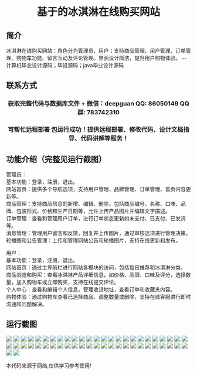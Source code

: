 <p><h1 align="center">基于的冰淇淋在线购买网站</h1></p>

## 简介
冰淇淋在线购买网站：角色分为管理员、用户；支持商品管理、用户管理、订单管理、购物车功能、留言互动及评论管理。界面设计简洁，提升用户购物体验。    --计算机毕业设计源码；毕设源码；java毕业设计源码


## 联系方式
<p><h3 align="center">获取完整代码与数据库文件 + 微信：deepguan QQ: 86050149 QQ群: 783742310</h3></p>
<p><h3 align="center">可帮忙远程部署 包运行成功！提供远程部署、修改代码、设计文档指导、代码讲解等服务！</h3></p>

## 功能介绍（完整见运行截图）
管理员：  
基本功能：登录，注册，退出。  
网站首页：提供多个导航选项，支持用户管理、品牌管理、订单管理、首页内容更新等。  
商品管理：支持商品信息的新增、编辑、删除，包括商品编号、名称、口味、品牌、包装形式、价格和生产日期等，允许上传产品图片并编辑文字描述。  
订单管理：查看和管理用户订单，进行订单状态更新如未支付、已支付、已发货等。  
消息管理：管理用户留言和反馈，回复并上传图片，通过审核选项进行管理决策。  
轮播图和公告管理：上传和管理网站公告和轮播图片，支持在线更新和发布。  

用户：  
基本功能：登录，注册，退出。  
网站首页：通过主导航栏进行网站各模块的访问，包括每日推荐和冰淇淋分类。  
商品浏览和购买：查看冰淇淋产品详细信息，如价格、品牌、口味及评分，选择数量，加入购物车或立即购买，支持在线提交评论。  
个人中心：查看和编辑个人信息，管理收货地址，查看订单和收藏夹内容。  
购物体验：通过购物车查看已选择商品，调整数量或删除，支持在线客服进行即时沟通和问题解决。


## 运行截图
![](https://bs-1329754181.cos.ap-shanghai.myqcloud.com/ssm/IceCreamOnlinePurchaseWebsite/img/001.jpg)
![](https://bs-1329754181.cos.ap-shanghai.myqcloud.com/ssm/IceCreamOnlinePurchaseWebsite/img/002.jpg)
![](https://bs-1329754181.cos.ap-shanghai.myqcloud.com/ssm/IceCreamOnlinePurchaseWebsite/img/003.jpg)
![](https://bs-1329754181.cos.ap-shanghai.myqcloud.com/ssm/IceCreamOnlinePurchaseWebsite/img/004.jpg)
![](https://bs-1329754181.cos.ap-shanghai.myqcloud.com/ssm/IceCreamOnlinePurchaseWebsite/img/005.jpg)
![](https://bs-1329754181.cos.ap-shanghai.myqcloud.com/ssm/IceCreamOnlinePurchaseWebsite/img/006.jpg)
![](https://bs-1329754181.cos.ap-shanghai.myqcloud.com/ssm/IceCreamOnlinePurchaseWebsite/img/007.jpg)
![](https://bs-1329754181.cos.ap-shanghai.myqcloud.com/ssm/IceCreamOnlinePurchaseWebsite/img/008.jpg)
![](https://bs-1329754181.cos.ap-shanghai.myqcloud.com/ssm/IceCreamOnlinePurchaseWebsite/img/009.jpg)
![](https://bs-1329754181.cos.ap-shanghai.myqcloud.com/ssm/IceCreamOnlinePurchaseWebsite/img/010.jpg)
![](https://bs-1329754181.cos.ap-shanghai.myqcloud.com/ssm/IceCreamOnlinePurchaseWebsite/img/011.jpg)
![](https://bs-1329754181.cos.ap-shanghai.myqcloud.com/ssm/IceCreamOnlinePurchaseWebsite/img/012.jpg)
![](https://bs-1329754181.cos.ap-shanghai.myqcloud.com/ssm/IceCreamOnlinePurchaseWebsite/img/013.jpg)
![](https://bs-1329754181.cos.ap-shanghai.myqcloud.com/ssm/IceCreamOnlinePurchaseWebsite/img/014.jpg)
![](https://bs-1329754181.cos.ap-shanghai.myqcloud.com/ssm/IceCreamOnlinePurchaseWebsite/img/015.jpg)
![](https://bs-1329754181.cos.ap-shanghai.myqcloud.com/ssm/IceCreamOnlinePurchaseWebsite/img/016.jpg)
![](https://bs-1329754181.cos.ap-shanghai.myqcloud.com/ssm/IceCreamOnlinePurchaseWebsite/img/017.jpg)
![](https://bs-1329754181.cos.ap-shanghai.myqcloud.com/ssm/IceCreamOnlinePurchaseWebsite/img/018.jpg)
![](https://bs-1329754181.cos.ap-shanghai.myqcloud.com/ssm/IceCreamOnlinePurchaseWebsite/img/019.jpg)
![](https://bs-1329754181.cos.ap-shanghai.myqcloud.com/ssm/IceCreamOnlinePurchaseWebsite/img/020.jpg)
![](https://bs-1329754181.cos.ap-shanghai.myqcloud.com/ssm/IceCreamOnlinePurchaseWebsite/img/021.jpg)
![](https://bs-1329754181.cos.ap-shanghai.myqcloud.com/ssm/IceCreamOnlinePurchaseWebsite/img/022.jpg)
![](https://bs-1329754181.cos.ap-shanghai.myqcloud.com/ssm/IceCreamOnlinePurchaseWebsite/img/023.jpg)
![](https://bs-1329754181.cos.ap-shanghai.myqcloud.com/ssm/IceCreamOnlinePurchaseWebsite/img/024.jpg)
![](https://bs-1329754181.cos.ap-shanghai.myqcloud.com/ssm/IceCreamOnlinePurchaseWebsite/img/025.jpg)
![](https://bs-1329754181.cos.ap-shanghai.myqcloud.com/ssm/IceCreamOnlinePurchaseWebsite/img/026.jpg)
![](https://bs-1329754181.cos.ap-shanghai.myqcloud.com/ssm/IceCreamOnlinePurchaseWebsite/img/027.jpg)
![](https://bs-1329754181.cos.ap-shanghai.myqcloud.com/ssm/IceCreamOnlinePurchaseWebsite/img/028.jpg)
![](https://bs-1329754181.cos.ap-shanghai.myqcloud.com/ssm/IceCreamOnlinePurchaseWebsite/img/029.jpg)
![](https://bs-1329754181.cos.ap-shanghai.myqcloud.com/ssm/IceCreamOnlinePurchaseWebsite/img/030.jpg)
![](https://bs-1329754181.cos.ap-shanghai.myqcloud.com/ssm/IceCreamOnlinePurchaseWebsite/img/031.jpg)
![](https://bs-1329754181.cos.ap-shanghai.myqcloud.com/ssm/IceCreamOnlinePurchaseWebsite/img/032.jpg)
![](https://bs-1329754181.cos.ap-shanghai.myqcloud.com/ssm/IceCreamOnlinePurchaseWebsite/img/033.jpg)
![](https://bs-1329754181.cos.ap-shanghai.myqcloud.com/ssm/IceCreamOnlinePurchaseWebsite/img/034.jpg)
![](https://bs-1329754181.cos.ap-shanghai.myqcloud.com/ssm/IceCreamOnlinePurchaseWebsite/img/035.jpg)
![](https://bs-1329754181.cos.ap-shanghai.myqcloud.com/ssm/IceCreamOnlinePurchaseWebsite/img/036.jpg)
![](https://bs-1329754181.cos.ap-shanghai.myqcloud.com/ssm/IceCreamOnlinePurchaseWebsite/img/037.jpg)
![](https://bs-1329754181.cos.ap-shanghai.myqcloud.com/ssm/IceCreamOnlinePurchaseWebsite/img/038.jpg)
![](https://bs-1329754181.cos.ap-shanghai.myqcloud.com/ssm/IceCreamOnlinePurchaseWebsite/img/039.jpg)
![](https://bs-1329754181.cos.ap-shanghai.myqcloud.com/ssm/IceCreamOnlinePurchaseWebsite/img/040.jpg)
![](https://bs-1329754181.cos.ap-shanghai.myqcloud.com/ssm/IceCreamOnlinePurchaseWebsite/img/041.jpg)
![](https://bs-1329754181.cos.ap-shanghai.myqcloud.com/ssm/IceCreamOnlinePurchaseWebsite/img/042.jpg)
![](https://bs-1329754181.cos.ap-shanghai.myqcloud.com/ssm/IceCreamOnlinePurchaseWebsite/img/043.jpg)
![](https://bs-1329754181.cos.ap-shanghai.myqcloud.com/ssm/IceCreamOnlinePurchaseWebsite/img/044.jpg)
![](https://bs-1329754181.cos.ap-shanghai.myqcloud.com/ssm/IceCreamOnlinePurchaseWebsite/img/045.jpg)
![](https://bs-1329754181.cos.ap-shanghai.myqcloud.com/ssm/IceCreamOnlinePurchaseWebsite/img/046.jpg)
![](https://bs-1329754181.cos.ap-shanghai.myqcloud.com/ssm/IceCreamOnlinePurchaseWebsite/img/047.jpg)
![](https://bs-1329754181.cos.ap-shanghai.myqcloud.com/ssm/IceCreamOnlinePurchaseWebsite/img/048.jpg)
![](https://bs-1329754181.cos.ap-shanghai.myqcloud.com/ssm/IceCreamOnlinePurchaseWebsite/img/049.jpg)
![](https://bs-1329754181.cos.ap-shanghai.myqcloud.com/ssm/IceCreamOnlinePurchaseWebsite/img/050.jpg)
![](https://bs-1329754181.cos.ap-shanghai.myqcloud.com/ssm/IceCreamOnlinePurchaseWebsite/img/051.jpg)
![](https://bs-1329754181.cos.ap-shanghai.myqcloud.com/ssm/IceCreamOnlinePurchaseWebsite/img/052.jpg)

<p>本代码来源于网络,仅供学习参考使用!</p>
